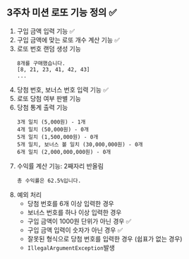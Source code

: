 ## 3주차 미션 로또 기능 정의 ✅

1. 구입 금액 입력 기능 ✅
2. 구입 금액에 맞는 로또 개수 계산 기능 ✅
3. 로또 번호 랜덤 생성 기능
   ```
   8개를 구매했습니다.
   [8, 21, 23, 41, 42, 43] 
   ...
   ```
4. 당첨 번호, 보너스 번호 입력 기능 ✅
5. 로또 당첨 여부 판별 기능
6. 당첨 통계 출력 기능
   ```
   3개 일치 (5,000원) - 1개
   4개 일치 (50,000원) - 0개
   5개 일치 (1,500,000원) - 0개
   5개 일치, 보너스 볼 일치 (30,000,000원) - 0개
   6개 일치 (2,000,000,000원) - 0개
   ```
7. 수익률 계산 기능: 2째자리 반올림
   ```
   총 수익률은 62.5%입니다.
   ```
8. 예외 처리 
   - 당첨 번호를 6개 이상 입력한 경우
   - 보너스 번호를 하나 이상 입력한 경우
   - 구입 금액이 1000원 단위가 아닌 경우 ✅
   - 구입 금액 입력이 숫자가 아닌 경우 ✅
   - 잘못된 형식으로 당첨 번호를 입력한 경우 (쉽표가 없는 경우)
   - `IllegalArgumentException`발생

